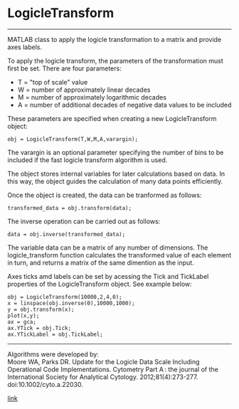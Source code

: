 # LogicleTransform
---
MATLAB class to apply the logicle transformation to a matrix and provide axes labels.

To apply the logicle transform, the parameters of the transformation must first be set. There are four parameters:

* T = "top of scale" value
* W = number of approximately linear decades
* M = number of approximately logarithmic decades
* A = number of additional decades of negative data values to be included

These parameters are specified when creating a new LogicleTransform object:

`obj = LogicleTransform(T,W,M,A,varargin);`

The varargin is an optional parameter specifying the number of bins to be included if the fast logicle transform algorithm is used.

The object stores internal variables for later calculations based on data. In this way, the object guides the calculation of many data points efficiently.

Once the object is created, the data can be tranformed as follows:

`transformed_data = obj.transform(data);`

The inverse operation can be carried out as follows:

`data = obj.inverse(transformed_data);`

The variable data can be a matrix of any number of dimensions. The logicle_transform function calculates the transformed value of each element in turn, and returns a matrix of the same dimention as the input.

Axes ticks amd labels can be set by acessing the Tick and TickLabel properties of the LogicleTransform object. See example below:

`obj = LogicleTransform(10000,2,4,0);`  
`x = linspace(obj.inverse(0),10000,1000);`  
`y = obj.transform(x);`  
`plot(x,y);`  
`ax = gca;`  
`ax.YTick = obj.Tick;`  
`ax.YTickLabel = obj.TickLabel;`

---
Algorithms were developed by:  
Moore WA, Parks DR. Update for the Logicle Data Scale Including Operational Code Implementations. Cytometry Part A : the journal of the International Society for Analytical Cytology. 2012;81(4):273-277. doi:10.1002/cyto.a.22030.

[link](http://www.ncbi.nlm.nih.gov/pmc/articles/PMC4761345/)
